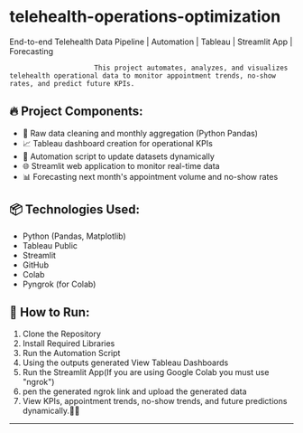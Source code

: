 # telehealth-operations-optimization
End-to-end Telehealth Data Pipeline | Automation | Tableau | Streamlit App | Forecasting

                         This project automates, analyzes, and visualizes telehealth operational data to monitor appointment trends, no-show rates, and predict future KPIs.

## 🔥 Project Components:
- 📄 Raw data cleaning and monthly aggregation (Python Pandas)
- 📈 Tableau dashboard creation for operational KPIs
- 🧹 Automation script to update datasets dynamically
- 🌐 Streamlit web application to monitor real-time data
- 📊 Forecasting next month's appointment volume and no-show rates

## 📦 Technologies Used:
- Python (Pandas, Matplotlib)
- Tableau Public
- Streamlit
- GitHub
- Colab
- Pyngrok (for Colab)

## 🚀 How to Run:
1. Clone the Repository
2. Install Required Libraries
3. Run the Automation Script
4. Using the outputs generated View Tableau Dashboards
5. Run the Streamlit App(If you are using Google Colab you must use "ngrok")
6. pen the generated ngrok link and upload the generated data
7. View KPIs, appointment trends, no-show trends, and future predictions dynamically.🚀🌟


---

